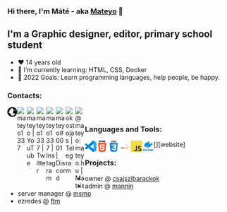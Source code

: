 ### Hi there, I'm Máté - aka [Mateyo][website] 👋 

## I'm a Graphic designer, editor, primary school student

- ❤ 14 years old
- 🌱 I’m currently learning: HTML, CSS, Docker
- 🥅 2022 Goals: Learn programming languages, help people, be happy.

### Contacts:

[<img align="left" alt="mateyo.hu" width="22px" src="https://raw.githubusercontent.com/iconic/open-iconic/master/svg/globe.svg" />][website]
[<img align="left" alt="mateyo1337" width="22px" src="https://cdn.jsdelivr.net/npm/simple-icons@v3/icons/facebook.svg" />][facebook]
[<img align="left" alt="mateyo | YouTube" width="22px" src="https://cdn.jsdelivr.net/npm/simple-icons@v3/icons/youtube.svg" />][youtube]
[<img align="left" alt="mateyo1337 | Twitter" width="22px" src="https://cdn.jsdelivr.net/npm/simple-icons@v3/icons/twitter.svg" />][twitter]
[<img align="left" alt="mateyo1337 | Instagram" width="22px" src="https://cdn.jsdelivr.net/npm/simple-icons@v3/icons/instagram.svg" />][instagram]
[<img align="left" alt="mateyo#0001 | Discord" width="22px" src="https://cdn.jsdelivr.net/npm/simple-icons@v3/icons/discord.svg" />][discord]
[<img align="left" alt="okostojas | Telegram" width="22px" src="https://cdn.jsdelivr.net/npm/simple-icons@v3/icons/telegram.svg" />][telegram]
[<img align="left" alt="@mateyo:mateyo.hu | Matrix" width="22px" src="https://cdn.jsdelivr.net/npm/simple-icons@v3/icons/matrix.svg" />][matrix]

<br />

### Languages and Tools:

<img align="left" alt="Visual Studio Code" width="26px" src="https://raw.githubusercontent.com/github/explore/80688e429a7d4ef2fca1e82350fe8e3517d3494d/topics/visual-studio-code/visual-studio-code.png" />
<img align="left" alt="HTML5" width="26px" src="https://raw.githubusercontent.com/github/explore/80688e429a7d4ef2fca1e82350fe8e3517d3494d/topics/html/html.png" />
<img align="left" alt="CSS3" width="26px" src="https://raw.githubusercontent.com/github/explore/80688e429a7d4ef2fca1e82350fe8e3517d3494d/topics/css/css.png" />
<img align="left" alt="MySQL" width="26px" src="https://raw.githubusercontent.com/github/explore/80688e429a7d4ef2fca1e82350fe8e3517d3494d/topics/mysql/mysql.png" />
<img align="left" alt="JavaScript" width="26px" src="https://raw.githubusercontent.com/github/explore/80688e429a7d4ef2fca1e82350fe8e3517d3494d/topics/javascript/javascript.png" />
[<img align="left" alt="Docker" width="26px" src="https://raw.githubusercontent.com/github/explore/80688e429a7d4ef2fca1e82350fe8e3517d3494d/topics/docker/docker.png" />][website]

### Projects:

- owner @ [csajszibarackok]
- admin @ [mannin]
- server manager @ [msmp]
- ezredes @ [ftm]

[website]: https://mateyo.hu
[facebook]: https://facebook.com/mateyo1337
[twitter]: https://twitter.com/mateyo1337
[youtube]: https://youtube.com/mateyohu
[instagram]: https://instagram.com/mateyo1337
[discord]: https://dsc.bio/mateyo
[telegram]: https://t.me/okostojas
[matrix]: https://matrix.to/#/@mateyo:mateyo.hu
[mannin]: https://discord.gg/BVFzjwBKk2
[csajszibarackok]: https://discord.gg/wz6bWcGFpp
[msmp]: https://dsc.gg/manninsmp
[ftm]: https://discord.gg/KfzJ2ujZN3
